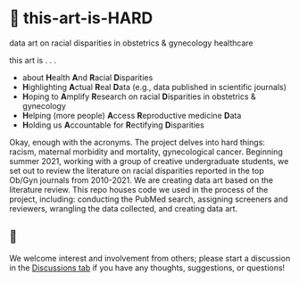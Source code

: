 # 🎨 this-art-is-HARD
data art on racial disparities in obstetrics &amp; gynecology healthcare   

this art is . . . 
* about **H**ealth **A**nd **R**acial **D**isparities
* **H**ighlighting **A**ctual **R**eal **D**ata (e.g., data published in scientific journals)
* **H**oping to **A**mplify **R**esearch on racial **D**isparities in obstetrics & gynecology
* **H**elping (more people) **A**ccess **R**eproductive medicine **D**ata
* **H**olding us **A**ccountable for **R**ectifying **D**isparities

Okay, enough with the acronyms. The project delves into hard things: racism, maternal morbidity and mortality, gynecological cancer. Beginning summer 2021, working with a group of creative undergraduate students, we set out to review the literature on racial disparities reported in the top Ob/Gyn journals from 2010-2021. We are creating data art based on the literature review. This repo houses code we used in the process of the project, including: conducting the PubMed search, assigning screeners and reviewers, wrangling the data collected, and creating data art.

## 💬 
We welcome interest and involvement from others; please start a discussion in the [Discussions tab](https://github.com/katcorr/this-art-is-HARD/discussions) if you have any thoughts, suggestions, or questions!
